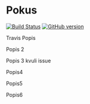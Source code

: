 Pokus
=====

[![Build Status](https://travis-ci.org/gitpajo/Pokus.png)](https://travis-ci.org/gitpajo/Pokus)
[![GitHub version](https://badge.fury.io/gh/gitpajo%2Fpokus.png)](http://badge.fury.io/gh/gitpajo%2Fpokus)

Travis
Popis

Popis 2

Popis 3 kvuli issue

Popis4

Popis5

Popis6
